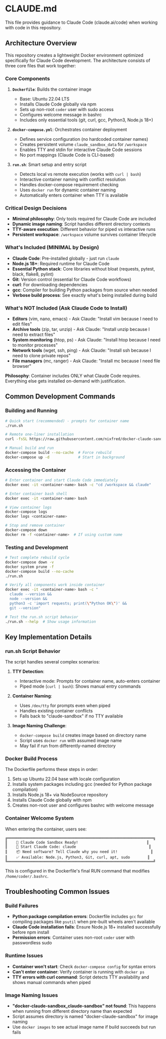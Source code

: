 # CLAUDE.md

This file provides guidance to Claude Code (claude.ai/code) when working with code in this repository.

## Architecture Overview

This repository creates a lightweight Docker environment optimized specifically for Claude Code development. The architecture consists of three core files that work together:

### Core Components

1. **`Dockerfile`**: Builds the container image
   - Base: Ubuntu 22.04 LTS
   - Installs Claude Code globally via npm
   - Sets up non-root `coder` user with sudo access
   - Configures welcome message in bashrc
   - Includes only essential tools (git, curl, gcc, Python3, Node.js 18+)

2. **`docker-compose.yml`**: Orchestrates container deployment
   - Defines service configuration (no hardcoded container names)
   - Creates persistent volume `claude_sandbox_data` for `/workspace`
   - Enables TTY and stdin for interactive Claude Code sessions
   - No port mappings (Claude Code is CLI-based)

3. **`run.sh`**: Smart setup and entry script
   - Detects local vs remote execution (works with `curl | bash`)
   - Interactive container naming with conflict resolution
   - Handles docker-compose requirement checking
   - Uses `docker run` for dynamic container naming
   - Automatically enters container when TTY is available

### Critical Design Decisions
- **Minimal philosophy**: Only tools required for Claude Code are included
- **Dynamic image naming**: Script handles different directory contexts
- **TTY-aware execution**: Different behavior for piped vs interactive runs
- **Persistent workspace**: `/workspace` volume survives container lifecycle

### What's Included (MINIMAL by Design)
- **Claude Code**: Pre-installed globally - just run `claude`
- **Node.js 18+**: Required runtime for Claude Code
- **Essential Python stack**: Core libraries without bloat (requests, pytest, black, flake8, pylint)
- **Git**: Version control (essential for Claude Code workflows)
- **curl**: For downloading dependencies
- **gcc**: Compiler for building Python packages from source when needed
- **Verbose build process**: See exactly what's being installed during build

### What's NOT Included (Ask Claude Code to Install)
- **Editors** (vim, nano, emacs) - Ask Claude: "Install vim because I need to edit files"
- **Archive tools** (zip, tar, unzip) - Ask Claude: "Install unzip because I need to extract files"  
- **System monitoring** (htop, ps) - Ask Claude: "Install htop because I need to monitor processes"
- **Network tools** (wget, ssh, ping) - Ask Claude: "Install ssh because I need to clone private repos"
- **File managers** (mc, ranger) - Ask Claude: "Install mc because I need file browser"

**Philosophy**: Container includes ONLY what Claude Code requires. Everything else gets installed on-demand with justification.


## Common Development Commands

### Building and Running
```bash
# Quick start (recommended) - prompts for container name
./run.sh

# Remote one-liner installation
curl -fsSL https://raw.githubusercontent.com/nixfred/docker-claude-sandbox/main/run.sh | bash

# Manual build and run
docker-compose build --no-cache  # Force rebuild
docker-compose up -d             # Start in background
```

### Accessing the Container
```bash
# Enter container and start Claude Code immediately
docker exec -it <container-name> bash -c "cd /workspace && claude"

# Enter container bash shell
docker exec -it <container-name> bash

# View container logs
docker-compose logs
docker logs <container-name>

# Stop and remove container
docker-compose down
docker rm -f <container-name>  # If using custom name
```

### Testing and Development
```bash
# Test complete rebuild cycle
docker-compose down -v
docker system prune -f
docker-compose build --no-cache
./run.sh

# Verify all components work inside container
docker exec -it <container-name> bash -c "
  claude --version && 
  node --version && 
  python3 -c 'import requests; print(\"Python OK\")' &&
  git --version"

# Test the run.sh script behavior
./run.sh --help  # Show usage information
```

## Key Implementation Details

### run.sh Script Behavior
The script handles several complex scenarios:

1. **TTY Detection**: 
   - Interactive mode: Prompts for container name, auto-enters container
   - Piped mode (`curl | bash`): Shows manual entry commands

2. **Container Naming**:
   - Uses `/dev/tty` for prompts even when piped
   - Handles existing container conflicts
   - Falls back to "claude-sandbox" if no TTY available

3. **Image Naming Challenge**:
   - `docker-compose build` creates image based on directory name
   - Script uses `docker run` with assumed image name
   - May fail if run from differently-named directory

### Docker Build Process
The Dockerfile performs these steps in order:
1. Sets up Ubuntu 22.04 base with locale configuration
2. Installs system packages including gcc (needed for Python package compilation)
3. Installs Node.js 18+ via NodeSource repository
4. Installs Claude Code globally with npm
5. Creates non-root user and configures bashrc with welcome message

### Container Welcome System
When entering the container, users see:
```
╔══════════════════════════════════════════════════════════════════╗
║    🤖 Claude Code Sandbox Ready!                               ║
║    🚀 Start Claude Code: claude                                 ║
║    📦 Need software? Tell Claude why you need it!               ║
║    ✅ Available: Node.js, Python3, Git, curl, apt, sudo        ║
╚══════════════════════════════════════════════════════════════════╝
```

This is configured in the Dockerfile's final RUN command that modifies `/home/coder/.bashrc`.

## Troubleshooting Common Issues

### Build Failures
- **Python package compilation errors**: Dockerfile includes `gcc` for compiling packages like `psutil` when pre-built wheels aren't available
- **Claude Code installation fails**: Ensure Node.js 18+ installed successfully before npm install
- **Permission errors**: Container uses non-root `coder` user with passwordless sudo

### Runtime Issues  
- **Container won't start**: Check `docker-compose config` for syntax errors
- **Can't enter container**: Verify container is running with `docker ps`
- **TTY errors with curl command**: Script detects TTY availability and shows manual commands when piped

### Image Naming Issues
- **"docker-claude-sandbox_claude-sandbox" not found**: This happens when running from different directory name than expected
- Script assumes directory is named "docker-claude-sandbox" for image naming
- Use `docker images` to see actual image name if build succeeds but run fails